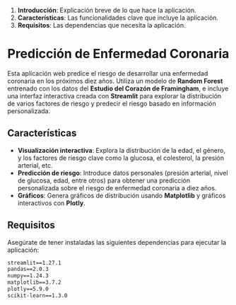 
1. **Introducción**: Explicación breve de lo que hace la aplicación.
2. **Características**: Las funcionalidades clave que incluye la aplicación.
3. **Requisitos**: Las dependencias que necesita la aplicación.


# Predicción de Enfermedad Coronaria

Esta aplicación web predice el riesgo de desarrollar una enfermedad coronaria en los próximos diez años. Utiliza un modelo de **Random Forest** entrenado con los datos del **Estudio del Corazón de Framingham**, e incluye una interfaz interactiva creada con **Streamlit** para explorar la distribución de varios factores de riesgo y predecir el riesgo basado en información personalizada.

## Características

- **Visualización interactiva**: Explora la distribución de la edad, el género, y los factores de riesgo clave como la glucosa, el colesterol, la presión arterial, etc.
- **Predicción de riesgo**: Introduce datos personales (presión arterial, nivel de glucosa, edad, entre otros) para obtener una predicción personalizada sobre el riesgo de enfermedad coronaria a diez años.
- **Gráficos**: Genera gráficos de distribución usando **Matplotlib** y gráficos interactivos con **Plotly**.

## Requisitos

Asegúrate de tener instaladas las siguientes dependencias para ejecutar la aplicación:

```txt
streamlit==1.27.1
pandas==2.0.3
numpy==1.24.3
matplotlib==3.7.2
plotly==5.9.0
scikit-learn==1.3.0
